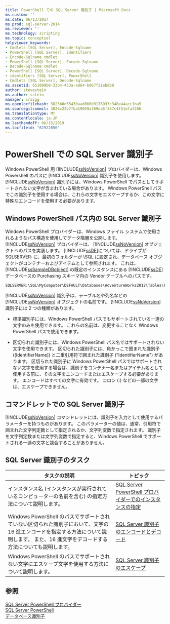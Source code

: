 ```yaml
---
title: PowerShell での SQL Server 識別子 | Microsoft Docs
ms.custom: ''
ms.date: 06/13/2017
ms.prod: sql-server-2014
ms.reviewer: ''
ms.technology: scripting
ms.topic: conceptual
helpviewer_keywords:
- Cmdlets [SQL Server], Encode-Sqlname
- PowerShell [SQL Server], identifiers
- Encode-Sqlname cmdlet
- PowerShell [SQL Server], Encode-Sqlname
- Decode-Sqlname cmdlet
- PowerShell [SQL Server], Decode-Sqlname
- identifiers [SQL Server], PowerShell
- Cmdlets [SQL Server], Decode-Sqlname
ms.assetid: 651099b0-33b4-453a-a864-b067f21eb8b9
author: stevestein
ms.author: sstein
manager: craigg
ms.openlocfilehash: 3823b6d55439aad860d9176933c348e44acc1ba5
ms.sourcegitcommit: 3026c22b7fba19059a769ea5f367c4f51efaf286
ms.translationtype: MT
ms.contentlocale: ja-JP
ms.lasthandoff: 06/15/2019
ms.locfileid: "62922850"
---
```

# <a name="sql-server-identifiers-in-powershell"></a>PowerShell での SQL Server 識別子
  Windows PowerShell 用 [!INCLUDE[ssNoVersion](../includes/ssnoversion-md.md)] プロバイダーは、Windows Powershell のパスに [!INCLUDE[ssNoVersion](../includes/ssnoversion-md.md)] 識別子を使用します。 [!INCLUDE[ssNoVersion](../includes/ssnoversion-md.md)] 識別子には、Windows PowerShell でパスとしてサポートされない文字が含まれている場合があります。 Windows PowerShell パスでこの識別子を使用する場合は、これらの文字をエスケープするか、この文字に特殊なエンコードを使用する必要があります。  
  
## <a name="sql-server-identifiers-in-windows-powershell-paths"></a>Windows PowerShell パス内の SQL Server 識別子  
 Windows PowerShell プロバイダーは、Windows ファイル システムで使用されるようなパス構造を使用してデータ階層を公開します。 [!INCLUDE[ssNoVersion](../includes/ssnoversion-md.md)] プロバイダーは、 [!INCLUDE[ssNoVersion](../includes/ssnoversion-md.md)] オブジェクトへのパスを実装します。 [!INCLUDE[ssDE](../includes/ssde-md.md)]については、ドライブが SQLSERVER: に、最初のフォルダーが \SQL に設定され、データベース オブジェクトがコンテナーおよびアイテムとして参照されます。 これは、 [!INCLUDE[ssSampleDBobject](../includes/sssampledbobject-md.md)] の既定のインスタンスにある [!INCLUDE[ssDE](../includes/ssde-md.md)]データベースの Purchasing スキーマ内の Vendor テーブルへのパスです。  
  
```  
SQLSERVER:\SQL\MyComputer\DEFAULT\Databases\AdventureWorks2012\Tables\Purchasing.Vendor  
```  
  
 [!INCLUDE[ssNoVersion](../includes/ssnoversion-md.md)] 識別子は、テーブル名や列名などの [!INCLUDE[ssNoVersion](../includes/ssnoversion-md.md)] オブジェクトの名前です。 [!INCLUDE[ssNoVersion](../includes/ssnoversion-md.md)] 識別子には 2 つの種類があります。  
  
-   標準識別子には、Windows PowerShell パスでもサポートされている一連の文字のみを使用できます。 これらの名前は、変更することなく Windows PowerShell パスで使用できます。  
  
-   区切られた識別子には、Windows PowerShell パス名ではサポートされない文字を使用できます。 区切られた識別子には、角かっこで囲まれた識別子 ([IdentifierName]) と二重引用符で囲まれた識別子 ("IdentifierName") があります。 区切られた識別子に Windows PowerShell パスではサポートされない文字を使用する場合は、識別子をコンテナー名またはアイテム名として使用する前に、その文字をエンコードまたはエスケープする必要があります。 エンコードはすべての文字に有効です。 コロン (:) などの一部の文字は、エスケープできません。  
  
## <a name="sql-server-identifiers-in-cmdlets"></a>コマンドレットでの SQL Server 識別子  
 [!INCLUDE[ssNoVersion](../includes/ssnoversion-md.md)] コマンドレットには、識別子を入力として使用するパラメーターを持つものがあります。 このパラメーターの値は、通常、引用符で囲まれた文字列定数として指定されるか、文字列変数で指定されます。 識別子を文字列定数または文字列変数で指定すると、Windows PowerShell でサポートされる一連の文字と競合することがありません。  
  
## <a name="sql-server-identifier-tasks"></a>SQL Server 識別子のタスク  
  
|タスクの説明|トピック|  
|----------------------|-----------|  
|インスタンス名 (インスタンスが実行されているコンピューターの名前を含む) の指定方法について説明します。|[SQL Server PowerShell プロバイダーでのインスタンスの指定](sql-server-powershell-provider.md)|  
|Windows PowerShell のパスでサポートされていない区切られた識別子において、文字の 16 進エンコードを指定する方法について説明します。 また、16 進文字をデコードする方法についても説明します。|[SQL Server 識別子のエンコードとデコード](encode-and-decode-sql-server-identifiers.md)|  
|Windows PowerShell のパスでサポートされない文字にエスケープ文字を使用する方法について説明します。|[SQL Server 識別子のエスケープ](escape-sql-server-identifiers.md)|  
  
## <a name="see-also"></a>参照  
 [SQL Server PowerShell プロバイダー](sql-server-powershell-provider.md)   
 [SQL Server PowerShell](sql-server-powershell.md)   
 [データベース識別子](../relational-databases/databases/database-identifiers.md)  
  
  
